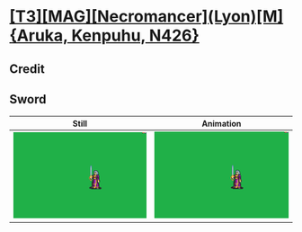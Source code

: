 # [\[T3\]\[MAG\]\[Necromancer\]\(Lyon\)\[M\]{Aruka, Kenpuhu, N426}](../)

## Credit


	
## Sword

| Still | Animation |
| :---: | :-------: |
| ![Sword still](./Sword_000.png) | ![Sword animation](./Sword.gif) |

